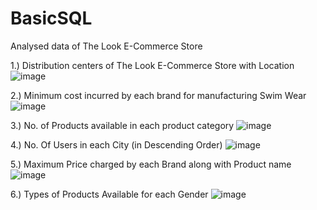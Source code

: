 # BasicSQL
Analysed data of The Look E-Commerce Store

1.) Distribution centers of The Look E-Commerce Store with Location
![image](https://user-images.githubusercontent.com/100945160/156884779-07343efd-800e-44a0-857a-40fa1682ca45.png)



2.) Minimum cost incurred by each brand for manufacturing Swim Wear
![image](https://user-images.githubusercontent.com/100945160/156886012-b4da7960-a515-43b9-b9dc-6447990c2c5f.png)



3.) No. of Products available in each product category
![image](https://user-images.githubusercontent.com/100945160/156886259-061611d1-827a-4ec6-b01e-5723401bd6d6.png)



4.)  No. Of Users in each City (in Descending Order)
![image](https://user-images.githubusercontent.com/100945160/156886507-78407d1e-47c9-4ee5-b572-d01ecf879d95.png)


5.) Maximum Price charged by each Brand along with Product name
![image](https://user-images.githubusercontent.com/100945160/156884573-a10353b1-be08-4ac4-baeb-31161103bf35.png)


6.) Types of Products Available for each Gender
![image](https://user-images.githubusercontent.com/100945160/156887635-8996fd16-fa33-4f2a-9a1b-d058de478219.png)
